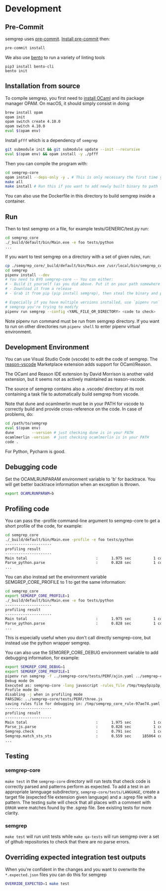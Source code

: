 # Development

## Pre-Commit

semgrep uses [pre-commit](https://pre-commit.com/). [Install pre-commit](https://pre-commit.com/#installation) then:

```bash
pre-commit install
```

We also use [bento](https://github.com/returntocorp/bento) to run a variety of linting tools

```
pip3 install bento-cli
bento init
```

## Installation from source

To compile semgrep, you first need to [install OCaml](https://opam.ocaml.org/doc/Install.html) and its package manager OPAM. On macOS, it should simply consist in doing:

```bash
brew install opam
opam init
opam switch create 4.10.0
opam switch 4.10.0
eval $(opam env)
```

Install `pfff` which is a dependency of `semgrep`

```bash
git submodule init && git submodule update --init --recursive
eval $(opam env) && opam install -y ./pfff
```

Then you can compile the program with:

```bash
cd semgrep-core
opam install --deps-only -y . # This is only necessary the first time you are building locally
make all
make install # Run this if you want to add newly built binary to path
```

You can also use the Dockerfile in this directory to build semgrep inside a container.

## Run

Then to test semgrep on a file, for example tests/GENERIC/test.py run:

```bash
cd semgrep_core
./_build/default/bin/Main.exe -e foo tests/python
...
```

If you want to test semgrep on a directory with a set of given rules, run:

```bash
cp ./semgrep_core/_build/default/bin/Main.exe /usr/local/bin/semgrep_core
cd semgrep
pipenv install --dev
# You need to BYO semgrep-core -- You can either:
# - Build it yourself (as you did above. Put it on your path somewhere as semgrep-core)
# - Download it from a release
# - Grab it from pip (pip install semgrep), then steal the binary and put it somewhere.

# Especially if you have multiple versions installed, use `pipenv run` to be sure you're running the
# semgrep you're trying to modify
pipenv run semgrep --config <YAML_FILE_OR_DIRECTORY> <code to check>
```

Note pipenv run command must be run from semgrep directory. If you want to run on other directories
run `pipenv shell` to enter pipenv virtual environment.

## Development Environment

You can use Visual Studio Code \(vscode\) to edit the code of semgrep. The [reason-vscode](https://marketplace.visualstudio.com/items?itemName=jaredly.reason-vscode) Marketplace extension adds support for OCaml/Reason.

The OCaml and Reason IDE extension by David Morrison is another valid extension, but it seems not as actively maintained as reason-vscode.

The source of semgrep contains also a .vscode/ directory at its root containing a task file to automatically build semgrep from vscode.

Note that dune and ocamlmerlin must be in your PATH for vscode to correctly build and provide cross-reference on the code. In case of problems, do:

```bash
cd /path/to/semgrep
eval $(opam env)
dune        --version # just checking dune is in your PATH
ocamlmerlin -version  # just checking ocamlmerlin is in your PATH
code .
```

For Python, Pycharm is good.

## Debugging code

Set the OCAMLRUNPARAM environment variable to 'b' for backtrace. You will get better backtrace information when an exception is thrown.

```bash
export OCAMLRUNPARAM=b
```

## Profiling code

You can pass the -profile command-line argument to semgrep-core to get
a short profile of the code, for example:
``` bash
cd semgrep_core
./_build/default/bin/Main.exe -profile -e foo tests/python
---------------------
profiling result
---------------------
Main total                               :      1.975 sec          1 count
Parse_python.parse                       :      0.828 sec          1 count
...
```

You can also instead set the environment variable SEMGREP_CORE_PROFILE to 1 to get the same information:

``` bash
cd semgrep_core
export SEMGREP_CORE_PROFILE=1
./_build/default/bin/Main.exe -e foo tests/python
---------------------
profiling result
---------------------
Main total                               :      1.975 sec          1 count
Parse_python.parse                       :      0.828 sec          1 count
...
```

This is especially useful when you don't call directly semgrep-core, but
instead use the python wrapper semgrep.

You can also use the SEMGREP_CORE_DEBUG environment variable to add debugging
information, for example:
```bash
export SEMGREP_CORE_DEBUG=1
export SEMGREP_CORE_PROFILE=1
pipenv run semgrep -f ../semgrep-core/tests/PERF/ajin.yaml ../semgrep-core/tests/PERF/three.js
Debug mode On
Executed as: semgrep-core -lang javascript -rules_file /tmp/tmpy5pzp3p_ -j 8 ../semgrep-core/tests/PERF/three.js
Profile mode On
disabling -j when in profiling mode
PARSING: ../semgrep-core/tests/PERF/three.js
saving rules file for debugging in: /tmp/semgrep_core_rule-97ae74.yaml
---------------------
profiling result
---------------------
Main total                               :      1.975 sec          1 count
Parse_js.parse                           :      0.828 sec          1 count
Semgrep.check                            :      0.791 sec          1 count
Semgrep.match_sts_sts                    :      0.559 sec     185064 count
...
```

## Testing

### semgrep-core

`make test` in the `semgrep-core` directory will run tests that check code is correctly parsed
and patterns perform as expected. To add a test in an appropriate lannguage subdirectory, `semgrep-core/tests/LANGUAGE`, create a target file (expected file extension given language) and a .sgrep file with a pattern. The testing suite will check that all places with a comment with `ERROR` were matches found by the .sgrep file. See existing tests for more clarity.

### semgrep

`make test` will run unit tests while `make qa-tests` will run semgrep over a set of github repositories to check that there are no parse errors.

## Overriding expected integration test outputs

When you're confident in the changes and you want to overwrite the `*.expected.json` files you can do this for semgrep

```bash
OVERRIDE_EXPECTED=1 make test
```
